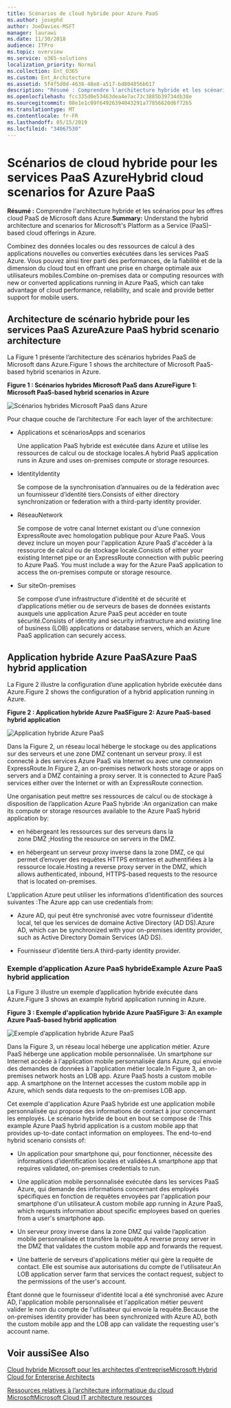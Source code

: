 ```yaml
---
title: Scénarios de cloud hybride pour Azure PaaS
ms.author: josephd
author: JoeDavies-MSFT
manager: laurawi
ms.date: 11/30/2018
audience: ITPro
ms.topic: overview
ms.service: o365-solutions
localization_priority: Normal
ms.collection: Ent_O365
ms.custom: Ent_Architecture
ms.assetid: 5f4f5d0d-4638-48e8-a517-bd804856b617
description: "Résumé : Comprendre l'architecture hybride et les scénarios pour les offres cloud PaaS de Microsoft dans Azure."
ms.openlocfilehash: fcc335d0e53463dea4e7ac73c3885b39734db38e
ms.sourcegitcommit: 08e1e1c09f64926394043291a77856620d6f72b5
ms.translationtype: MT
ms.contentlocale: fr-FR
ms.lasthandoff: 05/15/2019
ms.locfileid: "34067530"
---
```

# <a name="hybrid-cloud-scenarios-for-azure-paas"></a><span data-ttu-id="10a62-103">Scénarios de cloud hybride pour les services PaaS Azure</span><span class="sxs-lookup"><span data-stu-id="10a62-103">Hybrid cloud scenarios for Azure PaaS</span></span>

 <span data-ttu-id="10a62-104">**Résumé :** Comprendre l'architecture hybride et les scénarios pour les offres cloud PaaS de Microsoft dans Azure.</span><span class="sxs-lookup"><span data-stu-id="10a62-104">**Summary:** Understand the hybrid architecture and scenarios for Microsoft's Platform as a Service (PaaS)-based cloud offerings in Azure.</span></span>
  
<span data-ttu-id="10a62-105">Combinez des données locales ou des ressources de calcul à des applications nouvelles ou converties exécutées dans les services PaaS Azure. Vous pouvez ainsi tirer parti des performances, de la fiabilité et de la dimension du cloud tout en offrant une prise en charge optimale aux utilisateurs mobiles.</span><span class="sxs-lookup"><span data-stu-id="10a62-105">Combine on-premises data or computing resources with new or converted applications running in Azure PaaS, which can take advantage of cloud performance, reliability, and scale and provide better support for mobile users.</span></span> 
  
## <a name="azure-paas-hybrid-scenario-architecture"></a><span data-ttu-id="10a62-106">Architecture de scénario hybride pour les services PaaS Azure</span><span class="sxs-lookup"><span data-stu-id="10a62-106">Azure PaaS hybrid scenario architecture</span></span>

<span data-ttu-id="10a62-107">La Figure 1 présente l’architecture des scénarios hybrides PaaS de Microsoft dans Azure.</span><span class="sxs-lookup"><span data-stu-id="10a62-107">Figure 1 shows the architecture of Microsoft PaaS-based hybrid scenarios in Azure.</span></span>
  
<span data-ttu-id="10a62-108">**Figure 1 : Scénarios hybrides Microsoft PaaS dans Azure**</span><span class="sxs-lookup"><span data-stu-id="10a62-108">**Figure 1: Microsoft PaaS-based hybrid scenarios in Azure**</span></span>

![Scénarios hybrides Microsoft PaaS dans Azure](media/Hybrid-Poster/Hybrid-Cloud-Stack-PaaS.png)
  
<span data-ttu-id="10a62-110">Pour chaque couche de l’architecture :</span><span class="sxs-lookup"><span data-stu-id="10a62-110">For each layer of the architecture:</span></span>
  
- <span data-ttu-id="10a62-111">Applications et scénarios</span><span class="sxs-lookup"><span data-stu-id="10a62-111">Apps and scenarios</span></span>
    
    <span data-ttu-id="10a62-112">Une application PaaS hybride est exécutée dans Azure et utilise les ressources de calcul ou de stockage locales.</span><span class="sxs-lookup"><span data-stu-id="10a62-112">A hybrid PaaS application runs in Azure and uses on-premises compute or storage resources.</span></span>
    
- <span data-ttu-id="10a62-113">Identity</span><span class="sxs-lookup"><span data-stu-id="10a62-113">Identity</span></span>
    
    <span data-ttu-id="10a62-114">Se compose de la synchronisation d’annuaires ou de la fédération avec un fournisseur d’identité tiers.</span><span class="sxs-lookup"><span data-stu-id="10a62-114">Consists of either directory synchronization or federation with a third-party identity provider.</span></span>
    
- <span data-ttu-id="10a62-115">Réseau</span><span class="sxs-lookup"><span data-stu-id="10a62-115">Network</span></span>
    
    <span data-ttu-id="10a62-p101">Se compose de votre canal Internet existant ou d'une connexion ExpressRoute avec homologation publique pour Azure PaaS. Vous devez inclure un moyen pour l'application Azure PaaS d'accéder à la ressource de calcul ou de stockage locale.</span><span class="sxs-lookup"><span data-stu-id="10a62-p101">Consists of either your existing Internet pipe or an ExpressRoute connection with public peering to Azure PaaS. You must include a way for the Azure PaaS application to access the on-premises compute or storage resource.</span></span>
    
- <span data-ttu-id="10a62-118">Sur site</span><span class="sxs-lookup"><span data-stu-id="10a62-118">On-premises</span></span>
    
    <span data-ttu-id="10a62-119">Se compose d’une infrastructure d’identité et de sécurité et d’applications métier ou de serveurs de bases de données existants auxquels une application Azure PaaS peut accéder en toute sécurité.</span><span class="sxs-lookup"><span data-stu-id="10a62-119">Consists of identity and security infrastructure and existing line of business (LOB) applications or database servers, which an Azure PaaS application can securely access.</span></span>
    
## <a name="azure-paas-hybrid-application"></a><span data-ttu-id="10a62-120">Application hybride Azure PaaS</span><span class="sxs-lookup"><span data-stu-id="10a62-120">Azure PaaS hybrid application</span></span>

<span data-ttu-id="10a62-121">La Figure 2 illustre la configuration d’une application hybride exécutée dans Azure.</span><span class="sxs-lookup"><span data-stu-id="10a62-121">Figure 2 shows the configuration of a hybrid application running in Azure.</span></span>
  
<span data-ttu-id="10a62-122">**Figure 2 : Application hybride Azure PaaS**</span><span class="sxs-lookup"><span data-stu-id="10a62-122">**Figure 2: Azure PaaS-based hybrid application**</span></span>

![Application hybride Azure PaaS](media/Hybrid-Poster/Hybrid-Cloud-Stack-PaaS-Apps.png)
  
<span data-ttu-id="10a62-p102">Dans la Figure 2, un réseau local héberge le stockage ou des applications sur des serveurs et une zone DMZ contenant un serveur proxy. Il est connecté à des services Azure PaaS via Internet ou avec une connexion ExpressRoute.</span><span class="sxs-lookup"><span data-stu-id="10a62-p102">In Figure 2, an on-premises network hosts storage or apps on servers and a DMZ containing a proxy server. It is connected to Azure PaaS services either over the Internet or with an ExpressRoute connection.</span></span>
  
<span data-ttu-id="10a62-126">Une organisation peut mettre ses ressources de calcul ou de stockage à disposition de l’application Azure PaaS hybride :</span><span class="sxs-lookup"><span data-stu-id="10a62-126">An organization can make its compute or storage resources available to the Azure PaaS hybrid application by:</span></span>
  
- <span data-ttu-id="10a62-127">en hébergeant les ressources sur des serveurs dans la zone DMZ ;</span><span class="sxs-lookup"><span data-stu-id="10a62-127">Hosting the resource on servers in the DMZ.</span></span>
    
- <span data-ttu-id="10a62-128">en hébergeant un serveur proxy inverse dans la zone DMZ, ce qui permet d’envoyer des requêtes HTTPS entrantes et authentifiées à la ressource locale.</span><span class="sxs-lookup"><span data-stu-id="10a62-128">Hosting a reverse proxy server in the DMZ, which allows authenticated, inbound, HTTPS-based requests to the resource that is located on-premises.</span></span>
    
<span data-ttu-id="10a62-129">L’application Azure peut utiliser les informations d’identification des sources suivantes :</span><span class="sxs-lookup"><span data-stu-id="10a62-129">The Azure app can use credentials from:</span></span>
  
- <span data-ttu-id="10a62-130">Azure AD, qui peut être synchronisé avec votre fournisseur d’identité local, tel que les services de domaine Active Directory (AD DS).</span><span class="sxs-lookup"><span data-stu-id="10a62-130">Azure AD, which can be synchronized with your on-premises identity provider, such as Active Directory Domain Services (AD DS).</span></span>
    
- <span data-ttu-id="10a62-131">Fournisseur d’identité tiers.</span><span class="sxs-lookup"><span data-stu-id="10a62-131">A third-party identity provider.</span></span>
    
### <a name="example-azure-paas-hybrid-application"></a><span data-ttu-id="10a62-132">Exemple d’application Azure PaaS hybride</span><span class="sxs-lookup"><span data-stu-id="10a62-132">Example Azure PaaS hybrid application</span></span>

<span data-ttu-id="10a62-133">La Figure 3 illustre un exemple d’application hybride exécutée dans Azure.</span><span class="sxs-lookup"><span data-stu-id="10a62-133">Figure 3 shows an example hybrid application running in Azure.</span></span>
  
<span data-ttu-id="10a62-134">**Figure 3 : Exemple d'application hybride Azure PaaS**</span><span class="sxs-lookup"><span data-stu-id="10a62-134">**Figure 3: An example Azure PaaS-based hybrid application**</span></span>

![Exemple d’application hybride Azure PaaS](media/Hybrid-Poster/Hybrid-Cloud-Stack-PaaS-Apps-Ex.png)
  
<span data-ttu-id="10a62-p103">Dans la Figure 3, un réseau local héberge une application métier. Azure PaaS héberge une application mobile personnalisée. Un smartphone sur Internet accède à l'application mobile personnalisée dans Azure, qui envoie des demandes de données à l'application métier locale.</span><span class="sxs-lookup"><span data-stu-id="10a62-p103">In Figure 3, an on-premises network hosts an LOB app. Azure PaaS hosts a custom mobile app. A smartphone on the Internet accesses the custom mobile app in Azure, which sends data requests to the on-premises LOB app.</span></span>
  
<span data-ttu-id="10a62-p104">Cet exemple d'application Azure PaaS hybride est une application mobile personnalisée qui propose des informations de contact à jour concernant les employés. Le scénario hybride de bout en bout se compose de :</span><span class="sxs-lookup"><span data-stu-id="10a62-p104">This example Azure PaaS hybrid application is a custom mobile app that provides up-to-date contact information on employees. The end-to-end hybrid scenario consists of:</span></span>
  
- <span data-ttu-id="10a62-141">Un application pour smartphone qui, pour fonctionner, nécessite des informations d’identification locales et validées.</span><span class="sxs-lookup"><span data-stu-id="10a62-141">A smartphone app that requires validated, on-premises credentials to run.</span></span>
    
- <span data-ttu-id="10a62-142">Une application mobile personnalisée exécutée dans les services PaaS Azure, qui demande des informations concernant des employés spécifiques en fonction de requêtes envoyées par l'application pour smartphone d'un utilisateur.</span><span class="sxs-lookup"><span data-stu-id="10a62-142">A custom mobile app running in Azure PaaS, which requests information about specific employees based on queries from a user's smartphone app.</span></span>
    
- <span data-ttu-id="10a62-143">Un serveur proxy inverse dans la zone DMZ qui valide l’application mobile personnalisée et transfère la requête.</span><span class="sxs-lookup"><span data-stu-id="10a62-143">A reverse proxy server in the DMZ that validates the custom mobile app and forwards the request.</span></span>
    
- <span data-ttu-id="10a62-144">Une batterie de serveurs d'applications métier qui gère la requête de contact. Elle est soumise aux autorisations du compte de l'utilisateur.</span><span class="sxs-lookup"><span data-stu-id="10a62-144">An LOB application server farm that services the contact request, subject to the permissions of the user's account.</span></span>
    
<span data-ttu-id="10a62-145">Étant donné que le fournisseur d'identité local a été synchronisé avec Azure AD, l'application mobile personnalisée et l'application métier peuvent valider le nom du compte de l'utilisateur qui envoie la requête.</span><span class="sxs-lookup"><span data-stu-id="10a62-145">Because the on-premises identity provider has been synchronized with Azure AD, both the custom mobile app and the LOB app can validate the requesting user's account name.</span></span>
  
## <a name="see-also"></a><span data-ttu-id="10a62-146">Voir aussi</span><span class="sxs-lookup"><span data-stu-id="10a62-146">See Also</span></span>

[<span data-ttu-id="10a62-147">Cloud hybride Microsoft pour les architectes d'entreprise</span><span class="sxs-lookup"><span data-stu-id="10a62-147">Microsoft Hybrid Cloud for Enterprise Architects</span></span>](microsoft-hybrid-cloud-for-enterprise-architects.md)
  
[<span data-ttu-id="10a62-148">Ressources relatives à l’architecture informatique du cloud Microsoft</span><span class="sxs-lookup"><span data-stu-id="10a62-148">Microsoft Cloud IT architecture resources</span></span>](microsoft-cloud-it-architecture-resources.md)

